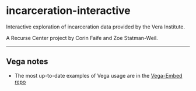 # incarceration-interactive
Interactive exploration of incarceration data provided by the Vera Institute.

A Recurse Center project by Corin Faife and Zoe Statman-Weil.

---

## Vega notes
* The most up-to-date examples of Vega usage are in the [Vega-Embed repo](https://github.com/vega/vega-embed)